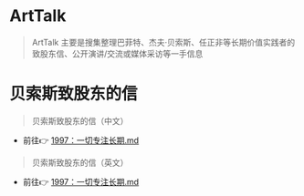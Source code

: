 # ArtTalk
> ArtTalk 主要是搜集整理巴菲特、杰夫·贝索斯、任正非等长期价值实践者的致股东信、公开演讲/交流或媒体采访等一手信息

# 贝索斯致股东的信
> 贝索斯致股东的信（中文）
- 前往👉 [1997：一切专注长期.md](/贝索斯致股东的信（中文）/1997：一切专注长期.md)

> 贝索斯致股东的信（英文）
- 前往👉 [1997：一切专注长期.md](/贝索斯致股东的信（中文）/1997：一切专注长期.md)

